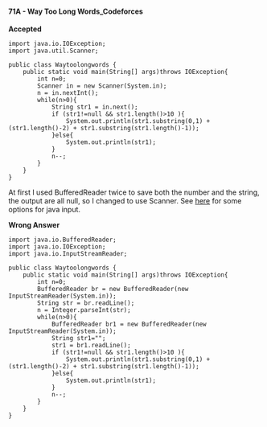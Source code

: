 #### 71A - Way Too Long Words_Codeforces

**Accepted**

    import java.io.IOException;
    import java.util.Scanner;

    public class Waytoolongwords {
    	public static void main(String[] args)throws IOException{
    		int n=0;
    		Scanner in = new Scanner(System.in);
    		n = in.nextInt();
    		while(n>0){
    			String str1 = in.next();
    			if (str1!=null && str1.length()>10 ){
    				System.out.println(str1.substring(0,1) + (str1.length()-2) + str1.substring(str1.length()-1));
    			}else{
    				System.out.println(str1);
    			}
    			n--;
    		}
    	}
    }

At first I used BufferedReader twice to save both the number and the string,
the output are all null, so I changed to use Scanner.
See [here](http://stackoverflow.com/questions/5287538/how-can-i-get-the-user-input-in-java "here") for some options for java input.

**Wrong Answer**

    import java.io.BufferedReader;
    import java.io.IOException;
    import java.io.InputStreamReader;

    public class Waytoolongwords {
    	public static void main(String[] args)throws IOException{
    		int n=0;
    		BufferedReader br = new BufferedReader(new InputStreamReader(System.in));
    		String str = br.readLine();
    		n = Integer.parseInt(str);
    		while(n>0){
    			BufferedReader br1 = new BufferedReader(new InputStreamReader(System.in));
    			String str1="";
    			str1 = br1.readLine();
    			if (str1!=null && str1.length()>10 ){
    				System.out.println(str1.substring(0,1) + (str1.length()-2) + str1.substring(str1.length()-1));
    			}else{
    				System.out.println(str1);
    			}
    			n--;
    		}
    	}
    }
